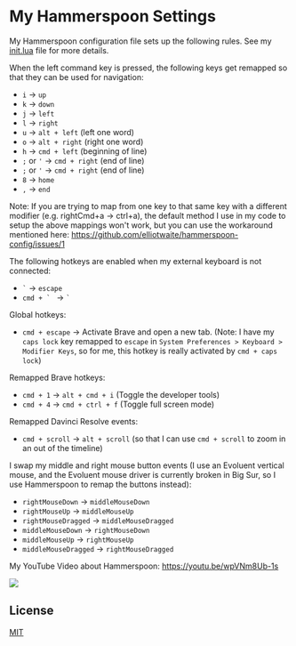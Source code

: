 # My Hammerspoon Settings

My Hammerspoon configuration file sets up the following rules. See my [init.lua](https://github.com/elliotwaite/hammerspoon-config/blob/master/init.lua)
file for more details.

When the left command key is pressed, the following keys get remapped so
that they can be used for
navigation:
* `i` → `up`
* `k` → `down`
* `j` → `left`
* `l` → `right`
* `u` → `alt + left` (left one word)
* `o` → `alt + right` (right one word)
* `h` → `cmd + left` (beginning of line)
* `;` or `'` → `cmd + right` (end of line)
* `;` or `'` → `cmd + right` (end of line)
* `8` → `home`
* `,` → `end`

Note: If you are trying to map from one key to that same key
with a different modifier (e.g. rightCmd+a -> ctrl+a), the default
method I use in my code to setup the above mappings won't work,
but you can use the workaround mentioned here:
https://github.com/elliotwaite/hammerspoon-config/issues/1

The following hotkeys are enabled when my external keyboard is not connected:
* ``` ` ``` → `escape`
* ```cmd + ` ``` → ``` ` ```

Global hotkeys:
* `cmd + escape` → Activate Brave and open a new tab. (Note:
  I have my `caps lock` key remapped to `escape` in `System Preferences >
  Keyboard > Modifier Keys`, so for me, this hotkey is really activated
  by `cmd + caps lock`)

Remapped Brave hotkeys:
* `cmd + 1` → `alt + cmd + i` (Toggle the developer tools)
* `cmd + 4` → `cmd + ctrl + f` (Toggle full screen mode)

Remapped Davinci Resolve events:
* `cmd + scroll` → `alt + scroll` (so that I can use `cmd + scroll` to zoom in an out of the timeline)

I swap my middle and right mouse button events (I use an Evoluent
vertical mouse, and the Evoluent mouse driver is currently broken in Big
Sur, so I use Hammerspoon to remap the buttons instead):
* `rightMouseDown` → `middleMouseDown`
* `rightMouseUp` → `middleMouseUp`
* `rightMouseDragged` → `middleMouseDragged`
* `middleMouseDown` → `rightMouseDown`
* `middleMouseUp` → `rightMouseUp`
* `middleMouseDragged` → `rightMouseDragged`

My YouTube Video about Hammerspoon: https://youtu.be/wpVNm8Ub-1s

[<img src="https://img.youtube.com/vi/wpVNm8Ub-1s/hqdefault.jpg">](https://www.youtube.com/watch?v=wpVNm8Ub-1s)

## License

[MIT](LICENSE)
